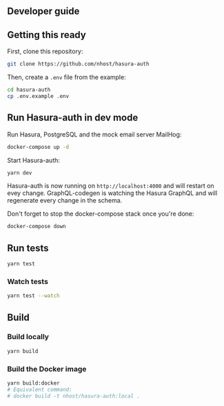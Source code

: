 ## Developer guide

## Getting this ready

First, clone this repository:

```sh
git clone https://github.com/nhost/hasura-auth
```

Then, create a `.env` file from the example:

```sh
cd hasura-auth
cp .env.example .env
```

## Run Hasura-auth in dev mode

Run Hasura, PostgreSQL and the mock email server MailHog:

```sh
docker-compose up -d
```

Start Hasura-auth:

```sh
yarn dev
```

Hasura-auth is now running on `http://localhost:4000` and will restart on evey change. GraphQL-codegen is watching the Hasura GraphQL and will regenerate every change in the schema.

Don't forget to stop the docker-compose stack once you're done:

```sh
docker-compose down
```

## Run tests

```sh
yarn test
```

### Watch tests

```sh
yarn test --watch
```

## Build

### Build locally

```sh
yarn build
```

### Build the Docker image

```sh
yarn build:docker
# Equivalent command:
# docker build -t nhost/hasura-auth:local .
```
